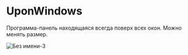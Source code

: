 # UponWindows
Программа-панель находящаяся всегда поверх всех окон. Можно менять размер.

![Без имени-3](https://user-images.githubusercontent.com/21084600/169844105-e7509e66-70ce-4006-9970-b7c943b20f7c.jpg)
